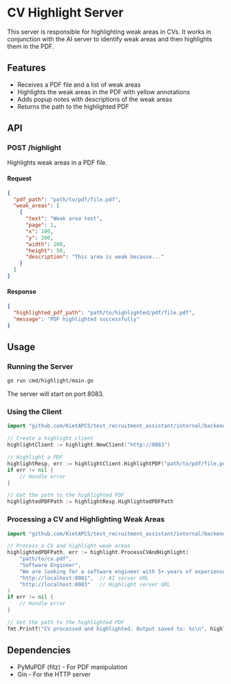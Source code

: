 # CV Highlight Server

This server is responsible for highlighting weak areas in CVs. It works in conjunction with the AI server to identify weak areas and then highlights them in the PDF.

## Features

- Receives a PDF file and a list of weak areas
- Highlights the weak areas in the PDF with yellow annotations
- Adds popup notes with descriptions of the weak areas
- Returns the path to the highlighted PDF

## API

### POST /highlight

Highlights weak areas in a PDF file.

#### Request

```json
{
  "pdf_path": "path/to/pdf/file.pdf",
  "weak_areas": [
    {
      "text": "Weak area text",
      "page": 1,
      "x": 100,
      "y": 200,
      "width": 200,
      "height": 50,
      "description": "This area is weak because..."
    }
  ]
}
```

#### Response

```json
{
  "highlighted_pdf_path": "path/to/highlighted/pdf/file.pdf",
  "message": "PDF highlighted successfully"
}
```

## Usage

### Running the Server

```bash
go run cmd/highlight/main.go
```

The server will start on port 8083.

### Using the Client

```go
import "github.com/KietAPCS/test_recruitment_assistant/internal/backend/highlight"

// Create a highlight client
highlightClient := highlight.NewClient("http://8083")

// Highlight a PDF
highlightResp, err := highlightClient.HighlightPDF("path/to/pdf/file.pdf", weakAreas)
if err != nil {
    // Handle error
}

// Get the path to the highlighted PDF
highlightedPDFPath := highlightResp.HighlightedPDFPath
```

### Processing a CV and Highlighting Weak Areas

```go
import "github.com/KietAPCS/test_recruitment_assistant/internal/backend/highlight"

// Process a CV and highlight weak areas
highlightedPDFPath, err := highlight.ProcessCVAndHighlight(
    "path/to/cv.pdf",
    "Software Engineer",
    "We are looking for a software engineer with 5+ years of experience in Go and Python.",
    "http://localhost:8081",  // AI server URL
    "http://localhost:8083"   // Highlight server URL
)
if err != nil {
    // Handle error
}

// Get the path to the highlighted PDF
fmt.Printf("CV processed and highlighted. Output saved to: %s\n", highlightedPDFPath)
```

## Dependencies

- PyMuPDF (fitz) - For PDF manipulation
- Gin - For the HTTP server
